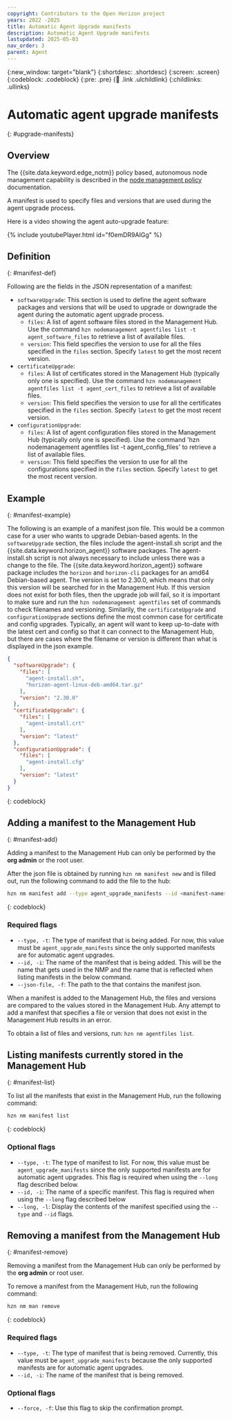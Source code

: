 ```yaml
---
copyright: Contributors to the Open Horizon project
years: 2022 -2025
title: Automatic Agent Upgrade manifests
description: Automatic Agent Upgrade manifests
lastupdated: 2025-05-03
nav_order: 3
parent: Agent
---
```


{:new_window: target="blank"}
{:shortdesc: .shortdesc}
{:screen: .screen}
{:codeblock: .codeblock}
{:pre: .pre}
{:child: .link .ulchildlink}
{:childlinks: .ullinks}

# Automatic agent upgrade manifests
{: #upgrade-manifests}

## Overview

The {{site.data.keyword.edge_notm}} policy based, autonomous node management capability is described in the [node management policy](./node_management_policy.md) documentation.

A manifest is used to specify files and versions that are used during the agent upgrade process.

Here is a video showing the agent auto-upgrade feature:

{% include youtubePlayer.html id="f0emDR9AIGg" %}

## Definition
{: #manifest-def}

Following are the fields in the JSON representation of a manifest:

* `softwareUpgrade`: This section is used to define the agent software packages and versions that will be used to upgrade or downgrade the agent during the automatic agent upgrade process.
  * `files`: A list of agent software files stored in the Management Hub. Use the command `hzn nodemanagement agentfiles list -t agent_software_files` to retrieve a list of available files.
  * `version`: This field specifies the version to use for all the files specified in the `files` section. Specify `latest` to get the most recent version.
* `certificateUpgrade`:
  * `files`: A list of certificates stored in the Management Hub (typically only one is specified). Use the command `hzn nodemanagement agentfiles list -t agent_cert_files` to retrieve a list of available files.
  * `version`: This field specifies the version to use for all the certificates specified in the `files` section. Specify `latest` to get the most recent version.
* `configurationUpgrade`:
  * `files`: A list of agent configuration files stored in the Management Hub (typically only one is specified). Use the command 'hzn nodemanagement agentfiles list -t agent_config_files' to retrieve a list of available files.
  * `version`: This field specifies the version to use for all the configurations specified in the `files` section. Specify `latest` to get the most recent version.

## Example
{: #manifest-example}

The following is an example of a manifest json file. This would be a common case for a user who wants to upgrade Debian-based agents. In the `softwareUpgrade` section, the files include the agent-install.sh script and the {{site.data.keyword.horizon_agent}} software packages. The agent-install.sh script is not always necessary to include unless there was a change to the file.  The {{site.data.keyword.horizon_agent}} software package includes the `horizon` and `horizon-cli` packages for an amd64 Debian-based agent. The version is set to 2.30.0, which means that only this version will be searched for in the Management Hub. If this version does not exist for both files, then the upgrade job will fail, so it is important to make sure and run the `hzn nodemanagement agentfiles` set of commands to check filenames and versioning. Similarily, the `certificateUpgrade` and `configurationUpgrade` sections define the most common case for certificate and config upgrades. Typically, an agent will want to keep up-to-date with the latest cert and config so that it can connect to the Management Hub, but there are cases where the filename or version is different than what is displayed in the json example.

```json
{
  "softwareUpgrade": {
    "files": [
      "agent-install.sh",
      "horizon-agent-linux-deb-amd64.tar.gz"
    ],
    "version": "2.30.0"
  },
  "certificateUpgrade": {
    "files": [
      "agent-install.crt"
    ],
    "version": "latest"
  },
  "configurationUpgrade": {
    "files": [
      "agent-install.cfg"
    ],
    "version": "latest"
  }
}
```
{: codeblock}

## Adding a manifest to the Management Hub
{: #manifest-add}

Adding a manifest to the Management Hub can only be performed by the **org admin** or the root user.

After the json file is obtained by running `hzn nm manifest new` and is filled out, run the following command to add the file to the hub:

```bash
hzn nm manifest add --type agent_upgrade_manifests --id <manifest-name> --json-file <path-to-manifest>
```
{: codeblock}

### Required flags

* `--type, -t`: The type of manifest that is being added. For now, this value must be `agent_upgrade_manifests` since the only supported manifests are for automatic agent upgrades.
* `--id, -i`: The name of the manifest that is being added. This will be the name that gets used in the NMP and the name that is reflected when listing manifests in the below command.
* `--json-file, -f`: The path to the that contains the manifest json.

When a manifest is added to the Management Hub, the files and versions are compared to the values stored in the Management Hub. Any attempt to add a manifest that specifies a file or version that does not exist in the Management Hub results in an error.

To obtain a list of files and versions, run: `hzn nm agentfiles list`.

## Listing manifests currently stored in the Management Hub
{: #manifest-list}

To list all the manifests that exist in the Management Hub, run the following command:

```bash
hzn nm manifest list
```
{: codeblock}

### Optional flags

* `--type, -t`: The type of manifest to list. For now, this value must be `agent_upgrade_manifests` since the only supported manifests are for automatic agent upgrades. This flag is required when using the `--long` flag described below.
* `--id, -i`: The name of a specific manifest. This flag is required when using the `--long` flag described below
* `--long, -l`: Display the contents of the manifest specified using the `--type` and `--id` flags.

## Removing a manifest from the Management Hub
{: #manifest-remove}

Removing a manifest from the Management Hub can only be performed by the **org admin** or root user.

To remove a manifest from the Management Hub, run the following command:

```bash
hzn nm man remove
```
{: codeblock}

### Required flags

* `--type, -t`: The type of manifest that is being removed. Currently, this value must be `agent_upgrade_manifests` because the only supported manifests are for automatic agent upgrades.
* `--id, -i`: The name of the manifest that is being removed.

### Optional flags

* `--force, -f`: Use this flag to skip the confirmation prompt.
